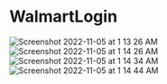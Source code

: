 # WalmartLogin
![Screenshot 2022-11-05 at 1 13 26 AM](https://user-images.githubusercontent.com/47206628/200105799-bb8fc4b0-2f90-4d07-854a-a1e061b855a2.png)
![Screenshot 2022-11-05 at 1 14 26 AM](https://user-images.githubusercontent.com/47206628/200105803-5d19d2a8-5f4d-4b20-adb2-3ba8cbdeef83.png)
![Screenshot 2022-11-05 at 1 14 34 AM](https://user-images.githubusercontent.com/47206628/200105805-4a9025f1-400d-443e-a9db-ccc7a742f763.png)
![Screenshot 2022-11-05 at 1 14 44 AM](https://user-images.githubusercontent.com/47206628/200105807-7dd7a57a-3903-45e3-8411-d7a090d89466.png)

